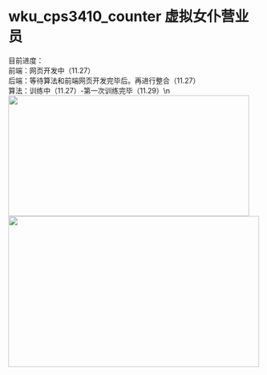 # wku_cps3410_counter 虚拟女仆营业员
目前进度：
<br>前端：网页开发中（11.27）
<br>后端：等待算法和前端网页开发完毕后。再进行整合（11.27）
<br>算法：训练中（11.27）-第一次训练完毕（11.29）\n
<img src="https://github.com/mpmpmp42/wku_cps3410_counter/blob/master/exp/results.png" width="480" height="240">
<img src="https://github.com/mpmpmp42/wku_cps3410_counter/blob/master/exp/PR_curve.png" width="500" height="300">
